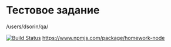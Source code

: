 # Тестовое задание

/users/dsorin/qa/

[![Build Status](https://travis-ci.org/k03mad/homework-node.svg?branch=master)](https://travis-ci.org/k03mad/homework-node)
https://www.npmjs.com/package/homework-node